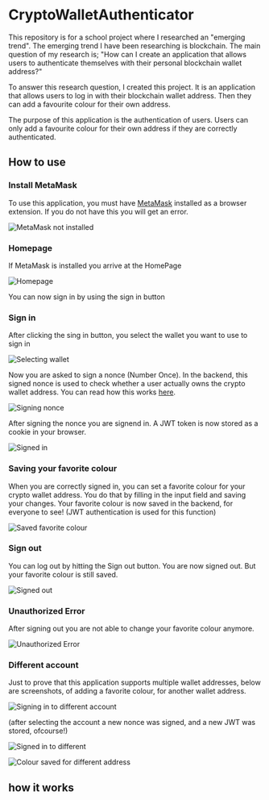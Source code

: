 # CryptoWalletAuthenticator
This repository is for a school project where I researched an "emerging trend". The emerging trend I have been researching is blockchain. The main question of my research is; "How can I create an application that allows users to authenticate themselves with their personal blockchain wallet address?" 

To answer this research question, I created this project. It is an application that allows users to log in with their blockchain wallet address. Then they can add a favourite colour for their own address. 

The purpose of this application is the authentication of users. Users can only add a favourite colour for their own address if they are correctly authenticated. 

## How to use
### Install MetaMask
To use this application, you must have [MetaMask](https://metamask.io/download/) installed as a browser extension. If you do not have this you will get an error.

![MetaMask not installed](/Frontend/screenshots/1_MetaMask_not_installed.png "MetaMask not installed")
### Homepage
If MetaMask is installed you arrive at the HomePage

![Homepage](/Frontend/screenshots/2_before_signing_in.png "Homepage")

You can now sign in by using the sign in button
### Sign in
After clicking the sing in button, you select the wallet you want to use to sign in 

![Selecting wallet](/Frontend/screenshots/3_selecting_wallet.png "Selecting wallet")

Now you are asked to sign a nonce (Number Once). In the backend, this signed nonce is used to check whether a user actually owns the crypto wallet address. You can read how this works [here](#how-it-works). 

![Signing nonce](/Frontend/screenshots/4_signing_nonce.png "Signing nonce")

After signing the nonce you are signend in. A JWT token is now stored as a cookie in your browser. 

![Signed in](/Frontend/screenshots/5_signed_in.png "Signed in")

### Saving your favorite colour
When you are correctly signed in, you can set a favorite colour for your crypto wallet address. You do that by filling in the input field and saving your changes. Your favorite colour is now saved in the backend, for everyone to see! (JWT authentication is used for this function)

![Saved favorite colour](/Frontend/screenshots/6_Authentication_succeded_saved_colour.png "Saved favorite colour")

### Sign out
You can log out by hitting the Sign out button. You are now signed out. But your favorite colour is still saved.

![Signed out](/Frontend/screenshots/7_sign_out.png "Signed out")

### Unauthorized Error
After signing out you are not able to change your favorite colour anymore.

![Unauthorized Error](/Frontend/screenshots/8_Unauthorized_error.png "Unauthorized Error")

### Different account
Just to prove that this application supports multiple wallet addresses, below are screenshots, of adding a favorite colour, for another wallet address.

![Signing in to different account](/Frontend/screenshots/9_sign_in_different_account.png "Signing in to different account")

(after selecting the account a new nonce was signed, and a new JWT was stored, ofcourse!)

![Signed in to different](/Frontend/screenshots/10_signed_in_to_different_account.png "Signed in to different")

![Colour saved for different address](/Frontend/screenshots/11_different_account_different_colour.png "Colour saved for different address")

## how it works